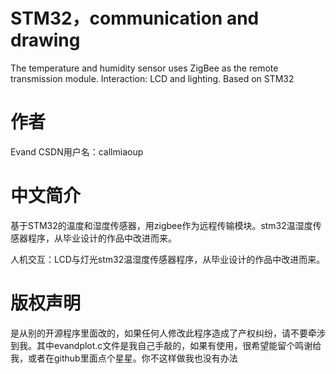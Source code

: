 # STM32，communication and drawing
 The temperature and humidity sensor uses ZigBee as the remote transmission module. Interaction: LCD and lighting. Based on STM32 

# 作者
Evand
CSDN用户名：callmiaoup

# 中文简介
基于STM32的温度和湿度传感器，用zigbee作为远程传输模块。stm32温湿度传感器程序，从毕业设计的作品中改进而来。

人机交互：LCD与灯光stm32温湿度传感器程序，从毕业设计的作品中改进而来。

# 版权声明
是从别的开源程序里面改的，如果任何人修改此程序造成了产权纠纷，请不要牵涉到我。其中evandplot.c文件是我自己手敲的，如果有使用，很希望能留个鸣谢给我，或者在github里面点个星星。你不这样做我也没有办法

